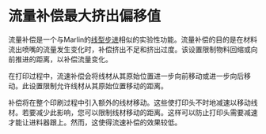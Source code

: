 流量补偿最大挤出偏移值
====
流量补偿是一个与Marlin的[线型步进](http://marlinfw.org/docs/features/lin_advance.html)相似的实验性功能。流量补偿的目的是在材料流出喷嘴的流量发生变化时，补偿挤出不足和挤出过度。该设置限制物料回缩或向前推进的距离，以补偿流量变化。

在打印过程中，流速补偿会将线材从其原始位置进一步向前移动或进一步向后移动。此设置限制允许线材从其原始位置移动的距离。

补偿将在整个印刷过程中引入额外的线材移动。这些使打印头不时地减速以移动线材。若要减少此影响，您可以限制线材移动的距离。这样可以防止打印头需要减速才能让进料器跟上。然而，这使得流速补偿的效果较低。
